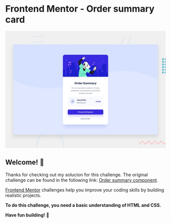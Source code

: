 # Frontend Mentor - Order summary card

![Design preview for the Order summary card coding challenge](./design/desktop-preview.jpg)

## Welcome! 👋

Thanks for checking out my solucion for this challenge. The original challenge can be found in the following link: [Order summary component](https://www.frontendmentor.io/challenges/order-summary-component-QlPmajDUj). 

[Frontend Mentor](https://www.frontendmentor.io) challenges help you improve your coding skills by building realistic projects.

**To do this challenge, you need a basic understanding of HTML and CSS.**

**Have fun building!** 🚀
